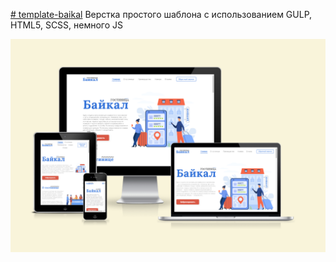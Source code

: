 [# template-baikal](enigmus.github.io/template-baikal/)
Верстка простого шаблона с использованием GULP, HTML5, SCSS, немного JS

![Пример адаптива](https://raw.githubusercontent.com/Enigmus/template-baikal/main/screen.png)
